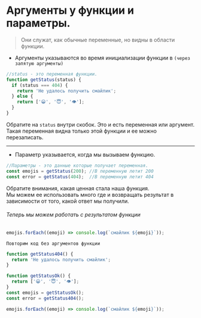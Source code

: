 # Аргументы у функции и параметры. 
> Они служат, как обычные переменные, но видны в области функции. 

- Аргументы указываются во время инициализации функции в `(через запятую аргументы)`

```js  
//status - это переменная функции.
function getStatus(status) {
  if (status === 404) {
    return 'Не удалось получить смайлик';
  } else {
    return ['😀', '😇', '👁'];
  }
} 
``` 

Обратите на `status` внутри скобок. Это и есть переменная или аргумент.  
Такая переменная видна только этой функции и ее можно перезаписать.
___
- Параметр указывается, когда мы вызываем функцию.
```js  
//Параметры - это данные которые получает переменная.
const emojis = getStatus(200); //В переменную летит 200 
const error = getStatus(404);  //В переменную летит 404 
 ```
Обратите внимания, какая ценная стала наша функция.  
Мы можем ее использовать много где и возвращать результат в зависимости от того, какой ответ мы получили.  
###### Теперь мы можем работать с результатом функции

```js 
emojis.forEach((emoji) => console.log(`смайлик ${emoji}`));
 ``` 
 
`Повторим код без аргументов функции`

```js 
function getStatus404() {
  return 'Не удалось получить смайлик';
}

function getStatusOk() {
  return ['😀', '😇', '👁'];
}
const emojis = getStatusOk();
const error = getStatus404();

emojis.forEach((emoji) => console.log(`смайлик ${emoji}`));
```